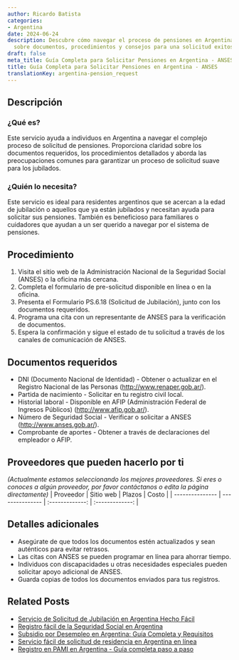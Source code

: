 ```yaml
---
author: Ricardo Batista
categories:
- Argentina
date: 2024-06-24
description: Descubre cómo navegar el proceso de pensiones en Argentina. Obtén información
  sobre documentos, procedimientos y consejos para una solicitud exitosa.
draft: false
meta_title: Guía Completa para Solicitar Pensiones en Argentina - ANSES
title: Guía Completa para Solicitar Pensiones en Argentina - ANSES
translationKey: argentina-pension_request
---
```



## Descripción
### ¿Qué es?
Este servicio ayuda a individuos en Argentina a navegar el complejo proceso de solicitud de pensiones. Proporciona claridad sobre los documentos requeridos, los procedimientos detallados y aborda las preocupaciones comunes para garantizar un proceso de solicitud suave para los jubilados.

### ¿Quién lo necesita?
Este servicio es ideal para residentes argentinos que se acercan a la edad de jubilación o aquellos que ya están jubilados y necesitan ayuda para solicitar sus pensiones. También es beneficioso para familiares o cuidadores que ayudan a un ser querido a navegar por el sistema de pensiones.

## Procedimiento

1. Visita el sitio web de la Administración Nacional de la Seguridad Social (ANSES) o la oficina más cercana.
2. Completa el formulario de pre-solicitud disponible en línea o en la oficina.
3. Presenta el Formulario PS.6.18 (Solicitud de Jubilación), junto con los documentos requeridos.
4. Programa una cita con un representante de ANSES para la verificación de documentos.
5. Espera la confirmación y sigue el estado de tu solicitud a través de los canales de comunicación de ANSES.

## Documentos requeridos

- DNI (Documento Nacional de Identidad) - Obtener o actualizar en el Registro Nacional de las Personas (http://www.renaper.gob.ar/).
- Partida de nacimiento - Solicitar en tu registro civil local.
- Historial laboral - Disponible en AFIP (Administración Federal de Ingresos Públicos) (http://www.afip.gob.ar/).
- Número de Seguridad Social - Verificar o solicitar a ANSES (http://www.anses.gob.ar/).
- Comprobante de aportes - Obtener a través de declaraciones del empleador o AFIP.

## Proveedores que pueden hacerlo por ti
_(Actualmente estamos seleccionando los mejores proveedores. Si eres o conoces a algún proveedor, por favor contáctanos o edita la página directamente)_
| Proveedor        |     Sitio web     |     Plazos    |       Costo      |
| --------------- | --------------- |  :-------------: | :-------------: |

## Detalles adicionales

- Asegúrate de que todos los documentos estén actualizados y sean auténticos para evitar retrasos.
- Las citas con ANSES se pueden programar en línea para ahorrar tiempo.
- Individuos con discapacidades u otras necesidades especiales pueden solicitar apoyo adicional de ANSES.
- Guarda copias de todos los documentos enviados para tus registros.
## Related Posts

- [Servicio de Solicitud de Jubilación en Argentina Hecho Fácil](https://tramitit.com/es/guides/argentina/solicitud_de_jubilación/)
- [Registro fácil de la Seguridad Social en Argentina](https://tramitit.com/es/guides/argentina/inscripción_al_seguro_social/)
- [Subsidio por Desempleo en Argentina: Guía Completa y Requisitos](https://tramitit.com/es/guides/argentina/solicitud_de_subsidio_de_desempleo/)
- [Servicio fácil de solicitud de residencia en Argentina en línea](https://tramitit.com/es/guides/argentina/solicitud_de_residencia/)
- [Registro en PAMI en Argentina - Guía completa paso a paso](https://tramitit.com/es/guides/argentina/inscripción_al_pami/)